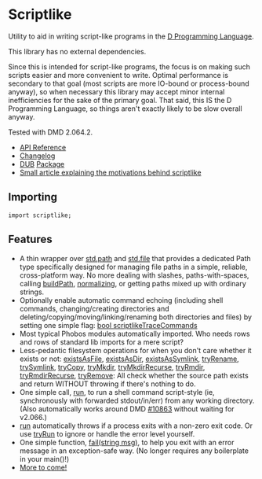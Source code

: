 Scriptlike
==========

Utility to aid in writing script-like programs in the [D Programming Language](http://dlang.org).

This library has no external dependencies.

Since this is intended for script-like programs, the focus is on making such scripts easier and more convenient to write. Optimal performance is secondary to that goal (most scripts are more IO-bound or process-bound anyway), so when necessary this library may accept minor internal inefficiencies for the sake of the primary goal. That said, this IS the D Programming Language, so things aren't exactly likely to be slow overall anyway.

Tested with DMD 2.064.2.

* [API Reference](http://semitwist.com/scriptlike)
* [Changelog](https://github.com/Abscissa/scriptlike/blob/master/CHANGELOG.md)
* [DUB](http://code.dlang.org/about) [Package](http://code.dlang.org/packages/scriptlike)
* [Small article explaining the motivations behind scriptlike](http://semitwist.com/articles/article/view/scriptlike-shell-scripting-in-d-annoyances-and-a-library-solution)

Importing
---------
```import scriptlike;```

Features
--------
* A thin wrapper over [std.path](http://dlang.org/phobos/std_path.html) and [std.file](http://dlang.org/phobos/std_file.html) that provides a dedicated Path type specifically designed for managing file paths in a simple, reliable, cross-platform way. No more dealing with slashes, paths-with-spaces, calling [buildPath](http://dlang.org/phobos/std_path.html#buildPath), [normalizing](http://dlang.org/phobos/std_path.html#buildNormalizedPath), or getting paths mixed up with ordinary strings.
* Optionally enable automatic command echoing (including shell commands, changing/creating directories and deleting/copying/moving/linking/renaming both directories and files) by setting one simple flag: [bool scriptlikeTraceCommands](http://semitwist.com/scriptlike/path.html#scriptlikeTraceCommands)
* Most typical Phobos modules automatically imported. Who needs rows and rows of standard lib imports for a mere script?
* Less-pedantic filesystem operations for when you don't care whether it exists or not: [existsAsFile](http://semitwist.com/scriptlike/path.html#existsAsFile), [existsAsDir](http://semitwist.com/scriptlike/path.html#existsAsDir), [existsAsSymlink](http://semitwist.com/scriptlike/path.html#existsAsSymlink), [tryRename](http://semitwist.com/scriptlike/path.html#tryRename), [trySymlink](http://semitwist.com/scriptlike/path.html#trySymlink), [tryCopy](http://semitwist.com/scriptlike/path.html#tryCopy), [tryMkdir](http://semitwist.com/scriptlike/path.html#tryMkdir), [tryMkdirRecurse](http://semitwist.com/scriptlike/path.html#tryMkdirRecurse), [tryRmdir](http://semitwist.com/scriptlike/path.html#tryRmdir), [tryRmdirRecurse](http://semitwist.com/scriptlike/path.html#tryRmdirRecurse), [tryRemove](http://semitwist.com/scriptlike/path.html#tryRemove): All check whether the source path exists and return WITHOUT throwing if there's nothing to do.
* One simple call, [run](http://semitwist.com/scriptlike/path.html#run), to run a shell command script-style (ie, synchronously with forwarded stdout/in/err) from any working directory. (Also automatically works around DMD [#10863](https://d.puremagic.com/issues/show_bug.cgi?id=10863) without waiting for v2.066.)
* [run](http://semitwist.com/scriptlike/path.html#run) automatically throws if a process exits with a non-zero exit code. Or use [tryRun](http://semitwist.com/scriptlike/path.html#tryRun) to ignore or handle the error level yourself.
* One simple function, [fail(string msg)](http://semitwist.com/scriptlike/fail.html#fail), to help you exit with an error message in an exception-safe way. (No longer requires any boilerplate in your main()!)
* [More to come!](https://github.com/Abscissa/scriptlike/issues)
